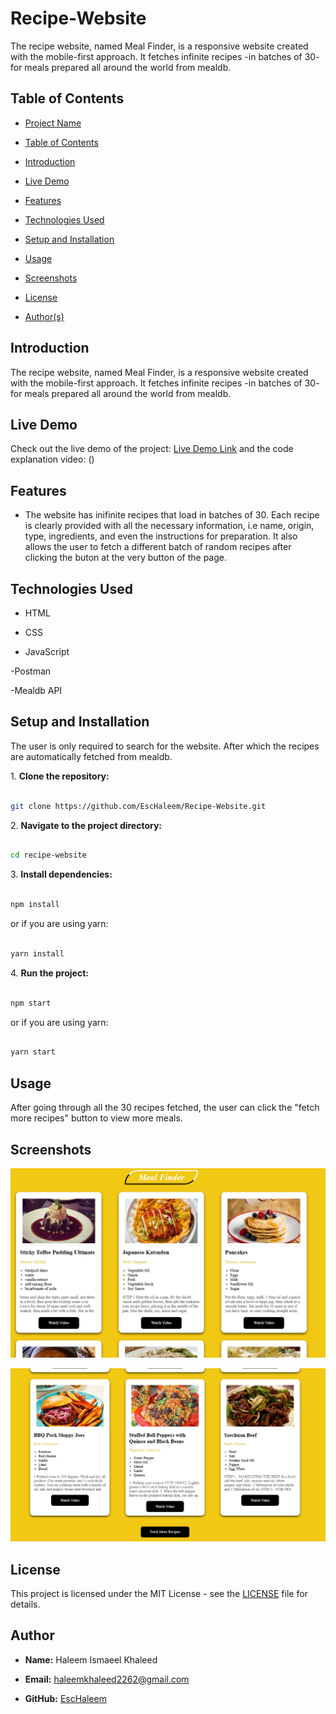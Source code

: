 # Recipe-Website
The recipe website, named Meal Finder, is a responsive website created with the mobile-first approach. It fetches infinite recipes -in batches of 30- for meals prepared all around the world from mealdb. 

## Table of Contents

- [Project Name](#project-name)

- [Table of Contents](#table-of-contents)

- [Introduction](#introduction)

- [Live Demo](#live-demo)

- [Features](#features)

- [Technologies Used](#technologies-used)

- [Setup and Installation](#setup-and-installation)

- [Usage](#usage)

- [Screenshots](#screenshots)

- [License](#license)

- [Author(s)](#authors)

## Introduction

The recipe website, named Meal Finder, is a responsive website created with the mobile-first approach. It fetches infinite recipes -in batches of 30- for meals prepared all around the world from mealdb. 

## Live Demo

Check out the live demo of the project: [Live Demo Link]()
and the code explanation video: ()
 
## Features

- The website has inifinite recipes that load in batches of 30. Each recipe is clearly provided with all the necessary information, i.e name, origin, type, ingredients, and even the instructions for preparation. It also allows the user to fetch a different batch of random recipes after clicking the buton at the very button of the page.

## Technologies Used

- HTML

- CSS

- JavaScript

-Postman

-Mealdb API

## Setup and Installation

The user is only required to search for the website. After which the recipes are automatically fetched from mealdb.

1\. **Clone the repository:**

```sh

git clone https://github.com/EscHaleem/Recipe-Website.git

```

2\. **Navigate to the project directory:**

```sh

cd recipe-website

```

3\. **Install dependencies:**

```sh

npm install

```

or if you are using yarn:

```sh

yarn install

```

4\. **Run the project:**

```sh

npm start

```

or if you are using yarn:

```sh

yarn start

```

## Usage

After going through all the 30 recipes fetched, the user can click the "fetch more recipes" button to view more meals. 

## Screenshots

![Screenshot 1](assets/screenshot1.png)

![Screenshot 2](assets/Screenshot%202024-11-21%20223106.png)

## License

This project is licensed under the MIT License - see the [LICENSE](LICENSE) file for details.

## Author

- **Name:** Haleem Ismaeel Khaleed

- **Email:** haleemkhaleed2262@gmail.com

- **GitHub:** [EscHaleem](https://github.com/EscHaleem)
